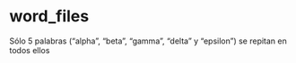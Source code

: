 # word_files

Sólo 5 palabras (“alpha”, “beta”, “gamma”, “delta” y “epsilon”) se repitan en todos ellos